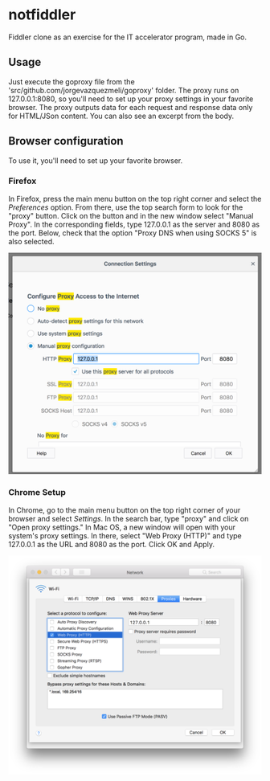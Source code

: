 # notfiddler
Fiddler clone as an exercise for the IT accelerator program, made in Go.

## Usage

Just execute the goproxy file from the 'src/github.com/jorgevazquezmeli/goproxy' folder. The proxy runs on 127.0.0.1:8080, so you'll need to set up your proxy settings in your favorite browser. The proxy outputs data for each request and response data only for HTML/JSon content. You can also see an excerpt from the body.


## Browser configuration

To use it, you'll need to set up your favorite browser.

### Firefox

In Firefox, press the main menu button on the top right corner and select the *Preferences* option. From there, use the top search form to look for the "proxy" button. Click on the button and in the new window select "Manual Proxy". In the corresponding fields, type 127.0.0.1 as the server and 8080 as the port. Below, check that the option "Proxy DNS when using SOCKS 5" is also selected.

![Firefox Setup](/imgs/firefox.png?raw=true "Firefox Setup")

### Chrome Setup

In Chrome, go to the main menu button on the top right corner of your browser and select *Settings*. In the search bar, type "proxy" and click on "Open proxy settings." In Mac OS, a new window will open with your system's proxy settings. In there, select "Web Proxy (HTTP)" and type 127.0.0.1 as the URL and 8080 as the port. Click OK and Apply.

![Chrome Setup in Mac OS](/imgs/chromemac.png?raw=true "Chrome setup in Mac OS")
